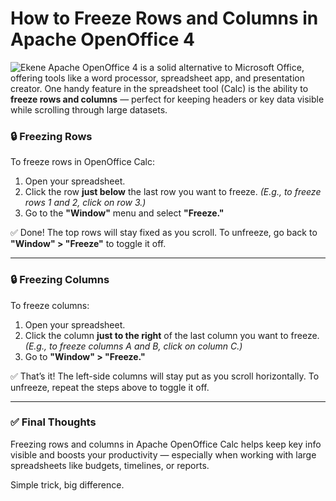 # How to Freeze Rows and Columns in Apache OpenOffice 4


![Ekene](https://upload.wikimedia.org/wikipedia/commons/thumb/7/70/Apache_OpenOffice_logo_and_wordmark_%282014%29.svg/1920px-Apache_OpenOffice_logo_and_wordmark_%282014%29.svg.png)
Apache OpenOffice 4 is a solid alternative to Microsoft Office, offering tools like a word processor, spreadsheet app, and presentation creator. One handy feature in the spreadsheet tool (Calc) is the ability to **freeze rows and columns** — perfect for keeping headers or key data visible while scrolling through large datasets.

### 🔒 Freezing Rows

To freeze rows in OpenOffice Calc:

1. Open your spreadsheet.
2. Click the row **just below** the last row you want to freeze.
   *(E.g., to freeze rows 1 and 2, click on row 3.)*
3. Go to the **"Window"** menu and select **"Freeze."**

✅ Done! The top rows will stay fixed as you scroll.
To unfreeze, go back to **"Window" > "Freeze"** to toggle it off.

---

### 🔒 Freezing Columns

To freeze columns:

1. Open your spreadsheet.
2. Click the column **just to the right** of the last column you want to freeze.
   *(E.g., to freeze columns A and B, click on column C.)*
3. Go to **"Window" > "Freeze."**

✅ That’s it! The left-side columns will stay put as you scroll horizontally.
To unfreeze, repeat the steps above to toggle it off.

---

### ✅ Final Thoughts

Freezing rows and columns in Apache OpenOffice Calc helps keep key info visible and boosts your productivity — especially when working with large spreadsheets like budgets, timelines, or reports.

Simple trick, big difference.
